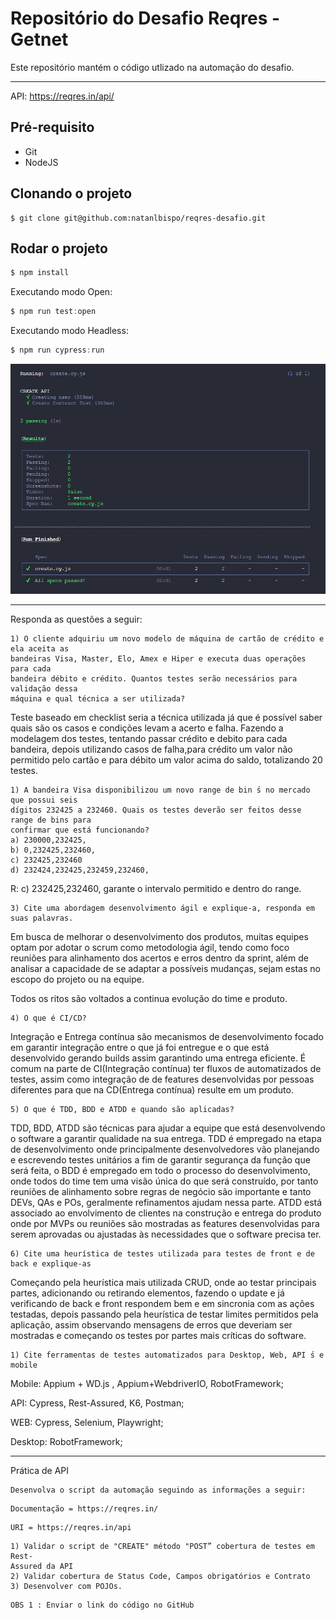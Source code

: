 # Repositório do Desafio Reqres - Getnet

Este repositório mantém o código utlizado na automação do desafio.
___

API: https://reqres.in/api/

## Pré-requisito
* Git
* NodeJS
## Clonando o projeto
~~~shell
$ git clone git@github.com:natanlbispo/reqres-desafio.git
~~~
## Rodar o projeto

~~~javascript
$ npm install
~~~

Executando modo Open: 

~~~javascript
$ npm run test:open
~~~
    
Executando modo Headless:

~~~javascript
$ npm run cypress:run
~~~

  ![cypress-headless](./readme-support/img.png)

---
Responda as questões a seguir:

```
1) O cliente adquiriu um novo modelo de máquina de cartão de crédito e ela aceita as
bandeiras Visa, Master, Elo, Amex e Hiper e executa duas operações para cada
bandeira débito e crédito. Quantos testes serão necessários para validação dessa
máquina e qual técnica a ser utilizada?
```
Teste baseado em checklist seria a técnica utilizada já que é possível saber quais são os casos e condições levam a acerto e falha. 
Fazendo a modelagem dos testes, tentando passar crédito e debito para cada bandeira, depois utilizando casos de falha,para crédito um valor não permitido pelo cartão e para débito um valor acima do saldo, totalizando 20 testes. 

```
1) A bandeira Visa disponibilizou um novo range de bin ́s no mercado que possui seis
dígitos 232425 a 232460. Quais os testes deverão ser feitos desse range de bins para
confirmar que está funcionando?
a) 230000,232425,
b) 0,232425,232460,
c) 232425,232460
d) 232424,232425,232459,232460,
```
R: c) 232425,232460, garante o intervalo permitido e dentro do range.

```
3) Cite uma abordagem desenvolvimento ágil e explique-a, responda em suas palavras.
```
Em busca de melhorar o desenvolvimento dos produtos, muitas equipes optam por adotar o scrum como metodologia ágil, tendo como foco reuniões para alinhamento dos acertos e erros dentro da sprint, além de analisar a capacidade de se adaptar a possíveis mudanças, sejam estas no escopo do projeto ou na equipe.

Todos os ritos são voltados a continua evolução do time e produto. 
```
4) O que é CI/CD?
```
Integração e Entrega contínua são mecanismos de desenvolvimento focado em garantir integração entre o que já foi entregue e o que está desenvolvido gerando builds assim garantindo uma entrega eficiente. É comum na parte de CI(Integração contínua) ter fluxos de automatizados de testes, assim como integração de de features desenvolvidas por pessoas diferentes para que na CD(Entrega contínua) resulte em um produto.
```
5) O que é TDD, BDD e ATDD e quando são aplicadas?
```
TDD, BDD, ATDD são técnicas para ajudar a equipe que está desenvolvendo o software a garantir qualidade na sua entrega. TDD é empregado na etapa de desenvolvimento onde principalmente desenvolvedores vão planejando e escrevendo testes unitários a fim de garantir segurança da função que será feita, o BDD é empregado em todo o processo do desenvolvimento, onde todos do time tem uma visão única do que será construído, por tanto reuniões de alinhamento sobre regras de negócio são importante e tanto DEVs, QAs e POs, geralmente refinamentos ajudam nessa parte. ATDD está associado ao envolvimento de clientes na construção e entrega do produto onde por MVPs ou reuniões são mostradas as features desenvolvidas para serem aprovadas ou ajustadas às necessidades que o software precisa ter.  

```
6) Cite uma heurística de testes utilizada para testes de front e de back e explique-as
```
Começando pela heurística mais utilizada CRUD, onde ao testar principais partes, adicionando ou retirando elementos, fazendo o update e já verificando de back e front respondem bem e em sincronia com as ações testadas, depois passando pela heurística de testar limites permitidos pela aplicação, assim observando mensagens de erros que deveriam ser mostradas e começando os testes por partes mais críticas do software.

```
1) Cite ferramentas de testes automatizados para Desktop, Web, API ́s e mobile
```

Mobile: Appium + WD.js , Appium+WebdriverIO, RobotFramework;

API: Cypress, Rest-Assured, K6, Postman;

WEB: Cypress, Selenium, Playwright;

Desktop: RobotFramework;

---
Prática de API

```
Desenvolva o script da automação seguindo as informações a seguir:
```
```
Documentação = https://reqres.in/
```
```
URI = https://reqres.in/api
```
```
1) Validar o script de "CREATE" método "POST” cobertura de testes em Rest-
Assured da API
2) Validar cobertura de Status Code, Campos obrigatórios e Contrato
3) Desenvolver com POJOs.
```
```
OBS 1 : Enviar o link do código no GitHub
```

